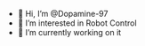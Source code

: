 - 👋 Hi, I’m @Dopamine-97
- 👀 I’m interested in Robot Control
- 🌱 I’m currently working on it

<!---
Dopamine-97/Dopamine-97 is a ✨ special ✨ repository because its `README.md` (this file) appears on your GitHub profile.
You can click the Preview link to take a look at your changes.
--->
